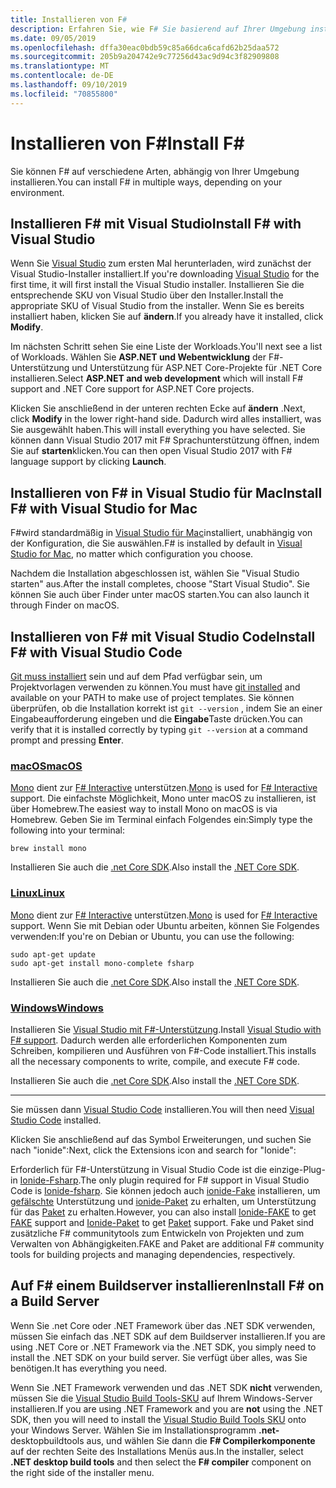 ```yaml
---
title: Installieren von F#
description: Erfahren Sie, wie F# Sie basierend auf Ihrer Umgebung installieren.
ms.date: 09/05/2019
ms.openlocfilehash: dffa30eac0bdb59c85a66dca6cafd62b25daa572
ms.sourcegitcommit: 205b9a204742e9c77256d43ac9d94c3f82909808
ms.translationtype: MT
ms.contentlocale: de-DE
ms.lasthandoff: 09/10/2019
ms.locfileid: "70855800"
---
```

# <a name="install-f"></a><span data-ttu-id="be442-103">Installieren von F\#</span><span class="sxs-lookup"><span data-stu-id="be442-103">Install F\#</span></span>

<span data-ttu-id="be442-104">Sie können F# auf verschiedene Arten, abhängig von Ihrer Umgebung installieren.</span><span class="sxs-lookup"><span data-stu-id="be442-104">You can install F# in multiple ways, depending on your environment.</span></span>

## <a name="install-f-with-visual-studio"></a><span data-ttu-id="be442-105">Installieren F# mit Visual Studio</span><span class="sxs-lookup"><span data-stu-id="be442-105">Install F# with Visual Studio</span></span>

<span data-ttu-id="be442-106">Wenn Sie [Visual Studio](https://visualstudio.microsoft.com/vs/?utm_medium=microsoft&utm_source=docs.microsoft.com&utm_campaign=inline+link) zum ersten Mal herunterladen, wird zunächst der Visual Studio-Installer installiert.</span><span class="sxs-lookup"><span data-stu-id="be442-106">If you're downloading [Visual Studio](https://visualstudio.microsoft.com/vs/?utm_medium=microsoft&utm_source=docs.microsoft.com&utm_campaign=inline+link) for the first time, it will first install the Visual Studio installer.</span></span> <span data-ttu-id="be442-107">Installieren Sie die entsprechende SKU von Visual Studio über den Installer.</span><span class="sxs-lookup"><span data-stu-id="be442-107">Install the appropriate SKU of Visual Studio from the installer.</span></span> <span data-ttu-id="be442-108">Wenn Sie es bereits installiert haben, klicken Sie auf **ändern**.</span><span class="sxs-lookup"><span data-stu-id="be442-108">If you already have it installed, click **Modify**.</span></span>

<span data-ttu-id="be442-109">Im nächsten Schritt sehen Sie eine Liste der Workloads.</span><span class="sxs-lookup"><span data-stu-id="be442-109">You'll next see a list of Workloads.</span></span> <span data-ttu-id="be442-110">Wählen Sie **ASP.NET und Webentwicklung** der F#-Unterstützung und Unterstützung für ASP.NET Core-Projekte für .NET Core installieren.</span><span class="sxs-lookup"><span data-stu-id="be442-110">Select **ASP.NET and web development** which will install F# support and .NET Core support for ASP.NET Core projects.</span></span>

<span data-ttu-id="be442-111">Klicken Sie anschließend in der unteren rechten Ecke auf **ändern** .</span><span class="sxs-lookup"><span data-stu-id="be442-111">Next, click **Modify** in the lower right-hand side.</span></span>  <span data-ttu-id="be442-112">Dadurch wird alles installiert, was Sie ausgewählt haben.</span><span class="sxs-lookup"><span data-stu-id="be442-112">This will install everything you have selected.</span></span> <span data-ttu-id="be442-113">Sie können dann Visual Studio 2017 mit F# Sprachunterstützung öffnen, indem Sie auf **starten**klicken.</span><span class="sxs-lookup"><span data-stu-id="be442-113">You can then open Visual Studio 2017 with F# language support by clicking **Launch**.</span></span>

## <a name="install-f-with-visual-studio-for-mac"></a><span data-ttu-id="be442-114">Installieren von F# in Visual Studio für Mac</span><span class="sxs-lookup"><span data-stu-id="be442-114">Install F# with Visual Studio for Mac</span></span>

<span data-ttu-id="be442-115">F#wird standardmäßig in [Visual Studio für Mac](https://visualstudio.microsoft.com/vs/mac/?utm_medium=microsoft&utm_source=docs.microsoft.com&utm_campaign=inline+link)installiert, unabhängig von der Konfiguration, die Sie auswählen.</span><span class="sxs-lookup"><span data-stu-id="be442-115">F# is installed by default in [Visual Studio for Mac](https://visualstudio.microsoft.com/vs/mac/?utm_medium=microsoft&utm_source=docs.microsoft.com&utm_campaign=inline+link), no matter which configuration you choose.</span></span>

<span data-ttu-id="be442-116">Nachdem die Installation abgeschlossen ist, wählen Sie "Visual Studio starten" aus.</span><span class="sxs-lookup"><span data-stu-id="be442-116">After the install completes, choose "Start Visual Studio".</span></span> <span data-ttu-id="be442-117">Sie können Sie auch über Finder unter macOS starten.</span><span class="sxs-lookup"><span data-stu-id="be442-117">You can also launch it through Finder on macOS.</span></span>

## <a name="install-f-with-visual-studio-code"></a><span data-ttu-id="be442-118">Installieren von F# mit Visual Studio Code</span><span class="sxs-lookup"><span data-stu-id="be442-118">Install F# with Visual Studio Code</span></span>

<span data-ttu-id="be442-119">[Git muss installiert](https://git-scm.com/download) sein und auf dem Pfad verfügbar sein, um Projektvorlagen verwenden zu können.</span><span class="sxs-lookup"><span data-stu-id="be442-119">You must have [git installed](https://git-scm.com/download) and available on your PATH to make use of project templates.</span></span> <span data-ttu-id="be442-120">Sie können überprüfen, ob die Installation korrekt ist `git --version` , indem Sie an einer Eingabeaufforderung eingeben und die **Eingabe**Taste drücken.</span><span class="sxs-lookup"><span data-stu-id="be442-120">You can verify that it is installed correctly by typing `git --version` at a command prompt and pressing **Enter**.</span></span>

### <a name="macostabmacos"></a>[<span data-ttu-id="be442-121">macOS</span><span class="sxs-lookup"><span data-stu-id="be442-121">macOS</span></span>](#tab/macos)

<span data-ttu-id="be442-122">[Mono](https://www.mono-project.com) dient zur [F# Interactive](../tutorials/fsharp-interactive/index.md) unterstützen.</span><span class="sxs-lookup"><span data-stu-id="be442-122">[Mono](https://www.mono-project.com) is used for [F# Interactive](../tutorials/fsharp-interactive/index.md) support.</span></span> <span data-ttu-id="be442-123">Die einfachste Möglichkeit, Mono unter macOS zu installieren, ist über Homebrew.</span><span class="sxs-lookup"><span data-stu-id="be442-123">The easiest way to install Mono on macOS is via Homebrew.</span></span> <span data-ttu-id="be442-124">Geben Sie im Terminal einfach Folgendes ein:</span><span class="sxs-lookup"><span data-stu-id="be442-124">Simply type the following into your terminal:</span></span>

```console
brew install mono
```

<span data-ttu-id="be442-125">Installieren Sie auch die [.net Core SDK](https://dotnet.microsoft.com/download).</span><span class="sxs-lookup"><span data-stu-id="be442-125">Also install the [.NET Core SDK](https://dotnet.microsoft.com/download).</span></span>

### <a name="linuxtablinux"></a>[<span data-ttu-id="be442-126">Linux</span><span class="sxs-lookup"><span data-stu-id="be442-126">Linux</span></span>](#tab/linux)

<span data-ttu-id="be442-127">[Mono](https://www.mono-project.com) dient zur [F# Interactive](../tutorials/fsharp-interactive/index.md) unterstützen.</span><span class="sxs-lookup"><span data-stu-id="be442-127">[Mono](https://www.mono-project.com) is used for [F# Interactive](../tutorials/fsharp-interactive/index.md) support.</span></span> <span data-ttu-id="be442-128">Wenn Sie mit Debian oder Ubuntu arbeiten, können Sie Folgendes verwenden:</span><span class="sxs-lookup"><span data-stu-id="be442-128">If you're on Debian or Ubuntu, you can use the following:</span></span>

```console
sudo apt-get update
sudo apt-get install mono-complete fsharp
```

<span data-ttu-id="be442-129">Installieren Sie auch die [.net Core SDK](https://dotnet.microsoft.com/download).</span><span class="sxs-lookup"><span data-stu-id="be442-129">Also install the [.NET Core SDK](https://dotnet.microsoft.com/download).</span></span>

### <a name="windowstabwindows"></a>[<span data-ttu-id="be442-130">Windows</span><span class="sxs-lookup"><span data-stu-id="be442-130">Windows</span></span>](#tab/windows)

<span data-ttu-id="be442-131">Installieren Sie [Visual Studio mit F#-Unterstützung](#install-f-with-visual-studio).</span><span class="sxs-lookup"><span data-stu-id="be442-131">Install [Visual Studio with F# support](#install-f-with-visual-studio).</span></span> <span data-ttu-id="be442-132">Dadurch werden alle erforderlichen Komponenten zum Schreiben, kompilieren und Ausführen von F#-Code installiert.</span><span class="sxs-lookup"><span data-stu-id="be442-132">This installs all the necessary components to write, compile, and execute F# code.</span></span>

<span data-ttu-id="be442-133">Installieren Sie auch die [.net Core SDK](https://dotnet.microsoft.com/download).</span><span class="sxs-lookup"><span data-stu-id="be442-133">Also install the [.NET Core SDK](https://dotnet.microsoft.com/download).</span></span>

---

<span data-ttu-id="be442-134">Sie müssen dann [Visual Studio Code](https://code.visualstudio.com) installieren.</span><span class="sxs-lookup"><span data-stu-id="be442-134">You will then need [Visual Studio Code](https://code.visualstudio.com) installed.</span></span>

<span data-ttu-id="be442-135">Klicken Sie anschließend auf das Symbol Erweiterungen, und suchen Sie nach "ionide":</span><span class="sxs-lookup"><span data-stu-id="be442-135">Next, click the Extensions icon and search for "Ionide":</span></span>

<span data-ttu-id="be442-136">Erforderlich für F#-Unterstützung in Visual Studio Code ist die einzige-Plug-in [Ionide-Fsharp](https://marketplace.visualstudio.com/items?itemName=Ionide.Ionide-fsharp).</span><span class="sxs-lookup"><span data-stu-id="be442-136">The only plugin required for F# support in Visual Studio Code is [Ionide-fsharp](https://marketplace.visualstudio.com/items?itemName=Ionide.Ionide-fsharp).</span></span> <span data-ttu-id="be442-137">Sie können jedoch auch [ionide-Fake](https://marketplace.visualstudio.com/items?itemName=Ionide.Ionide-FAKE) installieren, um [gefälschte](https://fsharp.github.io/FAKE/) Unterstützung und [ionide-Paket](https://marketplace.visualstudio.com/items?itemName=Ionide.Ionide-Paket) zu erhalten, um Unterstützung für das [Paket](https://fsprojects.github.io/Paket/) zu erhalten.</span><span class="sxs-lookup"><span data-stu-id="be442-137">However, you can also install [Ionide-FAKE](https://marketplace.visualstudio.com/items?itemName=Ionide.Ionide-FAKE) to get [FAKE](https://fsharp.github.io/FAKE/) support and [Ionide-Paket](https://marketplace.visualstudio.com/items?itemName=Ionide.Ionide-Paket) to get [Paket](https://fsprojects.github.io/Paket/) support.</span></span> <span data-ttu-id="be442-138">Fake und Paket sind zusätzliche F# communitytools zum Entwickeln von Projekten und zum Verwalten von Abhängigkeiten.</span><span class="sxs-lookup"><span data-stu-id="be442-138">FAKE and Paket are additional F# community tools for building projects and managing dependencies, respectively.</span></span>

## <a name="install-f-on-a-build-server"></a><span data-ttu-id="be442-139">Auf F# einem Buildserver installieren</span><span class="sxs-lookup"><span data-stu-id="be442-139">Install F# on a Build Server</span></span>

<span data-ttu-id="be442-140">Wenn Sie .net Core oder .NET Framework über das .NET SDK verwenden, müssen Sie einfach das .NET SDK auf dem Buildserver installieren.</span><span class="sxs-lookup"><span data-stu-id="be442-140">If you are using .NET Core or .NET Framework via the .NET SDK, you simply need to install the .NET SDK on your build server.</span></span> <span data-ttu-id="be442-141">Sie verfügt über alles, was Sie benötigen.</span><span class="sxs-lookup"><span data-stu-id="be442-141">It has everything you need.</span></span>

<span data-ttu-id="be442-142">Wenn Sie .NET Framework verwenden und das .NET SDK **nicht** verwenden, müssen Sie die [Visual Studio Build Tools-SKU](https://visualstudio.microsoft.com/thank-you-downloading-visual-studio/?sku=BuildTools&rel=16) auf Ihrem Windows-Server installieren.</span><span class="sxs-lookup"><span data-stu-id="be442-142">If you are using .NET Framework and you are **not** using the .NET SDK, then you will need to install the [Visual Studio Build Tools SKU](https://visualstudio.microsoft.com/thank-you-downloading-visual-studio/?sku=BuildTools&rel=16) onto your Windows Server.</span></span> <span data-ttu-id="be442-143">Wählen Sie im Installationsprogramm **.net-** desktopbuildtools aus, und wählen Sie dann die  **F# Compilerkomponente** auf der rechten Seite des Installations Menüs aus.</span><span class="sxs-lookup"><span data-stu-id="be442-143">In the installer, select **.NET desktop build tools** and then select the **F# compiler** component on the right side of the installer menu.</span></span>
